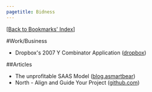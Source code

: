 ```yaml
---
pagetitle: Bidness
---
```

[[Back to Bookmarks' Index](http://palakmathur.in/bookmarks/)]

#Work/Business

* Dropbox's 2007 Y Combinator Application ([dropbox](http://dl.dropboxusercontent.com/u/27532820/app.html))

##Articles
* The unprofitable SAAS Model ([blog.asmartbear](http://blog.asmartbear.com/unprofitable-saas-business-model.html))
* North - Align and Guide Your Project ([github.com](https://github.com/Snugug/north))
